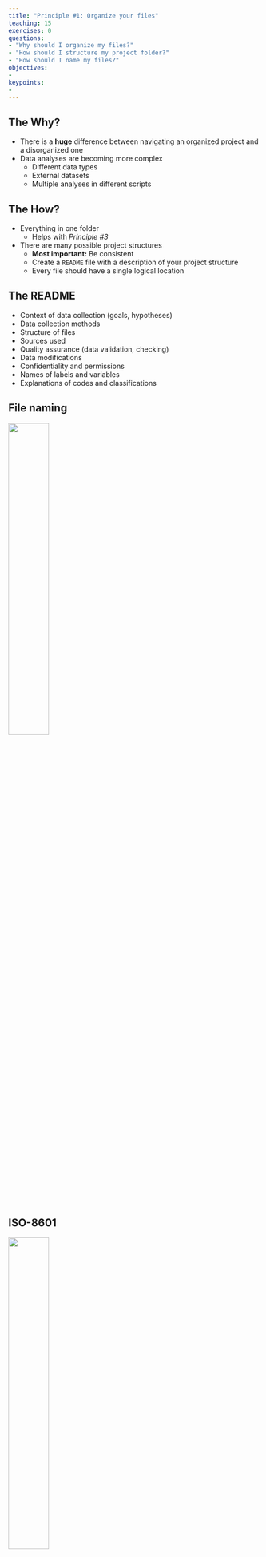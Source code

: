 ```yaml
---
title: "Principle #1: Organize your files"
teaching: 15
exercises: 0
questions:
- "Why should I organize my files?"
- "How should I structure my project folder?"
- "How should I name my files?"
objectives:
- 
keypoints:
- 
---
```



## The Why?

* There is a **huge** difference between navigating an organized project 
  and a disorganized one
* Data analyses are becoming more complex
    * Different data types
    * External datasets
    * Multiple analyses in different scripts


## The How?

* Everything in one folder
    * Helps with _Principle #3_
* There are many possible project structures
    * **Most important:** Be consistent
    * Create a `README` file with a description of your project structure
    * Every file should have a single logical location


## The README

* Context of data collection (goals, hypotheses)
* Data collection methods 
* Structure of files
* Sources used
* Quality assurance (data validation, checking)
* Data modifications
* Confidentiality and permissions
* Names of labels and variables
* Explanations of codes and classifications


## File naming

<img src="{{ page.root }}/fig/file-names.png" class="plain" style="width:40%;">


## ISO-8601

<img src="{{ page.root }}/fig/iso-8601.png" class="plain" style="width:40%;">
 

## Example

<br/>

~~~
|-- data
|  |-- yvr.2016-06-13.birds_count.csv
|  |-- yvr.2016-07-27.birds_count.csv
|  `-- yul.2016-06-13.birds_count.csv
|
|-- docs  # Notes and manuscript
|  |-- notebook.md
|  |-- manuscript.md
|  `-- changelog.txt
|
|-- results  # Output (disposable)
|  `-- summarized_results.csv
|
`-- src  # Scripts
   |-- sightings_analysis.R
   `-- runall.R
~~~
{: .source}


> ## Practice
> 
> * Create project directory: `predict_hd`
> * Create sub-directories
>     * `bin`, `data`, `docs`, `results`, `src`
> * Create a simple README
> * Alternative: [`ProjectTemplate`](http://projecttemplate.net/getting_started.html) 
>   package
{: .challenge}


